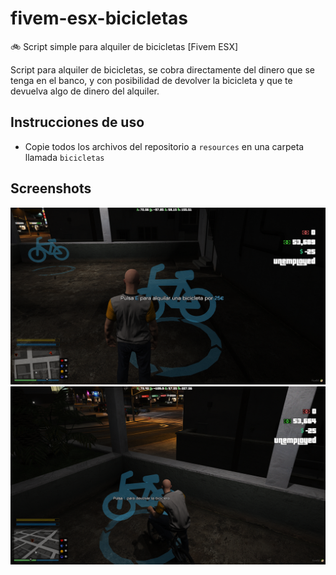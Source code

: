 # fivem-esx-bicicletas
 🚲 Script simple para alquiler de bicicletas [Fivem ESX]
 
 Script para alquiler de bicicletas, se cobra directamente del dinero que se tenga en el banco, y con posibilidad de devolver la bicicleta y que te devuelva algo de dinero del alquiler.

## Instrucciones de uso
  - Copie todos los archivos del repositorio a `resources` en una carpeta llamada `bicicletas`

## Screenshots
![screenshot](https://github.com/christivn/fivem-esx-bicicletas/blob/main/screenshots/Screenshot_1.png?raw=true)
![screenshot](https://github.com/christivn/fivem-esx-bicicletas/blob/main/screenshots/Screenshot_2.png?raw=true)
